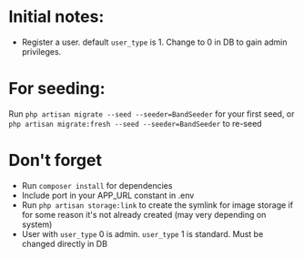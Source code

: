 # Initial notes:

- Register a user. default `user_type` is 1. Change to 0 in DB to gain admin privileges.

# For seeding:

Run `php artisan migrate --seed --seeder=BandSeeder` for your first seed, or `php artisan migrate:fresh --seed --seeder=BandSeeder` to re-seed

# Don't forget

- Run `composer install` for dependencies
- Include port in your APP_URL constant in .env
- Run `php artisan storage:link` to create the symlink for image storage if for some reason it's not already created (may very depending on system)
- User with `user_type` 0 is admin. `user_type` 1 is standard. Must be changed directly in DB